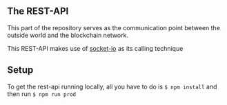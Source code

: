 ## The REST-API

This part of the repository serves as the communication point between the outside world and the blockchain network. 

This REST-API makes use of [socket-io](https://socket.io/) as its calling technique 

## Setup

To get the rest-api running locally, all you have to do is `$ npm install` and then run `$ npm run prod`